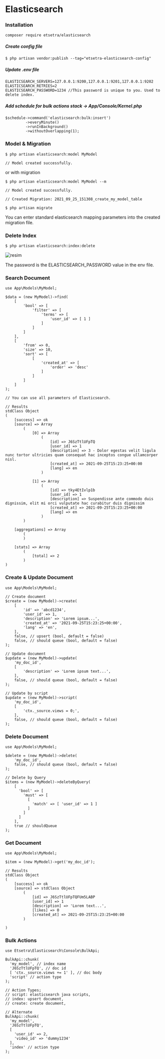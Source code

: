 # Elasticsearch

### Installation
    composer require etsetra/elasticsearch

##### Create config file

    $ php artisan vendor:publish --tag="etsetra-elasticsearch-config"

##### Update .env file

    ELASTICSEARCH_SERVERS=127.0.0.1:9200,127.0.0.1:9201,127.0.0.1:9202
    ELASTICSEARCH_RETRIES=2
    ELASTICSEARCH_PASSWORD=1234 //This password is unique to you. Used to delete index.

##### Add schedule for bulk actions stack -> App/Console/Kernel.php
    $schedule->command('elasticsearch:bulk:insert')
             ->everyMinute()
             ->runInBackground()
             ->withoutOverlapping(1);

### Model & Migration
    $ php artisan elasticsearch:model MyModel

    // Model created successfully.

or with migration

    $ php artisan elasticsearch:model MyModel --m

    // Model created successfully.

    // Created Migration: 2021_09_25_151308_create_my_model_table

    $ php artisan migrate

You can enter standard elasticsearch mapping parameters into the created migration file.

### Delete Index
    $ php artisan elasticsearch:index:delete
![resim](https://user-images.githubusercontent.com/40306558/134776544-d1311bc5-24f0-4e65-ba01-2e2174531acb.png)

The password is the ELASTICSEARCH_PASSWORD value in the env file.

### Search Document
    use App\Models\MyModel;

    $data = (new MyModel)->find(
        [
            'bool' => [
                'filter' => [
                    'terms' => [
                        'user_id' => [ 1 ]
                    ]
                ]
            ]
        ],
        [
            'from' => 0,
            'size' => 10,
            'sort' => [
                [
                    'created_at' => [
                        'order' => 'desc'
                    ]
                ]
            ]
        ]
    );

    // You can use all parameters of Elasticsearch.

    // Results
    stdClass Object
    (
        [success] => ok
        [source] => Array
            (
                [0] => Array
                    (
                        [id] => J6SzTtlUFpTQ
                        [user_id] => 1
                        [description] => 3 - Dolor egestas velit ligula nunc tortor ultricies quam consequat hac inceptos congue ullamcorper nisl.
                        [created_at] => 2021-09-25T15:23:25+00:00
                        [lang] => en
                    )

                [1] => Array
                    (
                        [id] => tky4EtIvlp1b
                        [user_id] => 1
                        [description] => Suspendisse ante commodo duis dignissim, elit mi orci vulputate hac curabitur duis dignissim
                        [created_at] => 2021-09-25T15:23:25+00:00
                        [lang] => en
                    )
            )

        [aggregations] => Array
            (
            )

        [stats] => Array
            (
                [total] => 2
            )
    )

### Create & Update Document
    use App\Models\MyModel;

    // Create document
    $create = (new MyModel)->create(
        [
            'id' => 'abcd1234',
            'user_id' => 1,
            'description' => 'Lorem ipsum...',
            'created_at' => '2021-09-25T15:23:25+00:00',
            'lang' => 'en',
        ],
        false, // upsert (bool, default = false)
        false, // should queue (bool, default = false)
    );

    // Update document
    $update = (new MyModel)->update(
        'my_doc_id',
        [
            'description' => 'Lorem ipsum text...',
        ],
        false, // should queue (bool, default = false)
    );

    // Update by script
    $update = (new MyModel)->script(
        'my_doc_id',
        [
            'ctx._source.views = 0;',
        ],
        false, // should queue (bool, default = false)
    );

### Delete Document
    use App\Models\MyModel;
    
    $delete = (new MyModel)->delete(
        'my_doc_id',
        false, // should queue (bool, default = false)
    );

    // Delete by Query
    $items = (new MyModel)->deleteByQuery(
        [
          'bool' => [
            'must' => [
              [
                'match' => [ 'user_id' => 1 ]
              ]
            ]
          ]
        ],
        true // shouldQueue
    );

### Get Document
    use App\Models\MyModel;
    
    $item = (new MyModel)->get('my_doc_id');
    
    // Results
    stdClass Object
    (
        [success] => ok
        [source] => stdClass Object
            (
                [id] => J6SzTtlUFpTQFUm5LABP
                [user_id] => 1
                [description] => 'Lorem text...',
                [likes] => 0
                [created_at] => 2021-09-25T15:23:25+00:00
            )

    )

### Bulk Actions
    use Etsetra\Elasticsearch\Console\BulkApi;
    
    BulkApi::chunk(
      'my_model', // index name
      'J6SzTtlUFpTQ', // doc id
      [ 'ctx._source.views += 1' ], // doc body
      'script' // action type
    );
    
    // Action Types;
    // script: elasticsearch java scripts,
    // index: upsert document,
    // create: create document,
    
    // Alternate
    BulkApi::chunk(
      'my_model',
      'J6SzTtlUFpTQ',
      [
        'user_id' => 2,
        'video_id' => 'dummy1234'
      ],
      'index' // action type
    );
